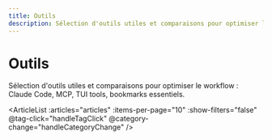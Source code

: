 ```yaml
---
title: Outils
description: Sélection d'outils utiles et comparaisons pour optimiser le workflow
---
```


# Outils

<script setup>
import { onMounted } from 'vue'
import { useArticles } from '../../.vitepress/theme/composables/useArticles'

const { loadArticles, getArticlesByCategory } = useArticles()

const articles = getArticlesByCategory('outils')

onMounted(async () => {
  await loadArticles()
})

const handleTagClick = (tag) => {
  window.location.href = `/tags/${tag}`
}

const handleCategoryChange = (category) => {
  console.log('Catégorie sélectionnée:', category)
}
</script>

Sélection d'outils utiles et comparaisons pour optimiser le workflow : Claude Code, MCP, TUI tools, bookmarks essentiels.

<ArticleList 
  :articles="articles" 
  :items-per-page="10"
  :show-filters="false"
  @tag-click="handleTagClick"
  @category-change="handleCategoryChange"
/>